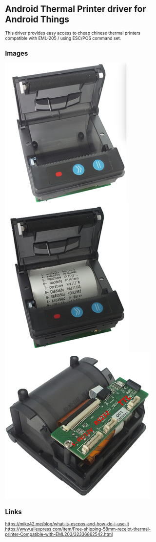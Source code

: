 Android Thermal Printer driver for Android Things
=================================================

This driver provides easy access to cheap chinese thermal printers compatible with EML-205 / using
ESC/POS command set.

## Images
![Thermal Printer Front Empty](./images/printer_front_open_empty.png)
![Thermal Printer Front Loaded](./images/prnter_front_open_loaded.png)
![Thermal Printer Back](./images/printer_back.png)

## Links
https://mike42.me/blog/what-is-escpos-and-how-do-i-use-it
https://www.aliexpress.com/item/Free-shipping-58mm-receipt-thermal-printer-Compatible-with-EML203/32336862542.html

